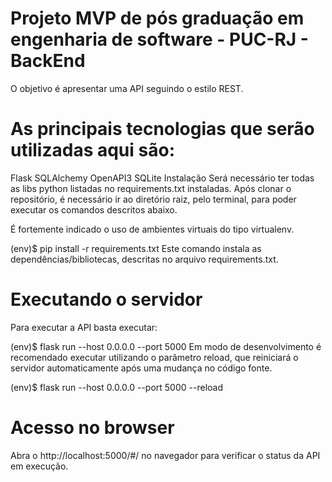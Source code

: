 # Projeto MVP de pós graduação em engenharia de software - PUC-RJ - BackEnd

O objetivo é apresentar uma API seguindo o estilo REST.

# As principais tecnologias que serão utilizadas aqui são:

Flask
SQLAlchemy
OpenAPI3
SQLite
Instalação
Será necessário ter todas as libs python listadas no requirements.txt instaladas. Após clonar o repositório, é necessário ir ao diretório raiz, pelo terminal, para poder executar os comandos descritos abaixo.

É fortemente indicado o uso de ambientes virtuais do tipo virtualenv.

(env)$ pip install -r requirements.txt
Este comando instala as dependências/bibliotecas, descritas no arquivo requirements.txt.

# Executando o servidor
Para executar a API basta executar:

(env)$ flask run --host 0.0.0.0 --port 5000
Em modo de desenvolvimento é recomendado executar utilizando o parâmetro reload, que reiniciará o servidor automaticamente após uma mudança no código fonte.

(env)$ flask run --host 0.0.0.0 --port 5000 --reload

# Acesso no browser
Abra o http://localhost:5000/#/ no navegador para verificar o status da API em execução.

